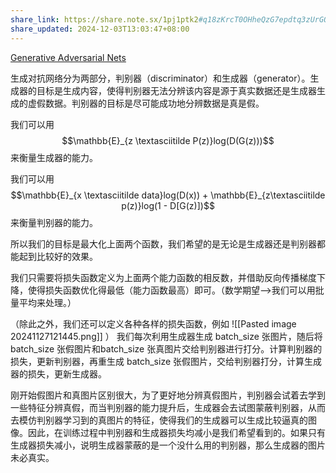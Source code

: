 ```yaml
---
share_link: https://share.note.sx/1pj1ptk2#q18zKrcT0OHheQzG7epdtq3zUrGQ5utqNGyrdq6A9D0
share_updated: 2024-12-03T13:03:47+08:00
---
```

[Generative Adversarial Nets](https://arxiv.org/pdf/1406.2661)

生成对抗网络分为两部分，判别器（discriminator）和生成器（generator）。生成器的目标是生成内容，使得判别器无法分辨该内容是源于真实数据还是生成器生成的虚假数据。判别器的目标是尽可能成功地分辨数据是真是假。

我们可以用$$\mathbb{E}_{z \textasciitilde P(z)}log(D(G(z)))$$来衡量生成器的能力。

我们可以用$$\mathbb{E}_{x \textasciitilde data}log(D(x)) + \mathbb{E}_{z\textasciitilde p(z)}log(1 - D[G(z)])$$
来衡量判别器的能力。

所以我们的目标是最大化上面两个函数，我们希望的是无论是生成器还是判别器都能起到比较好的效果。

我们只需要将损失函数定义为上面两个能力函数的相反数，并借助反向传播梯度下降，使得损失函数优化得最低（能力函数最高）即可。（数学期望-->我们可以用批量平均来处理。）

（除此之外，我们还可以定义各种各样的损失函数，例如
![[Pasted image 20241127121445.png]]
 ）
 我们每次利用生成器生成 batch_size 张图片，随后将 batch_size 张假图片和batch_size 张真图片交给判别器进行打分。计算判别器的损失，更新判别器，再重生成 batch_size 张假图片，交给判别器打分，计算生成器的损失，更新生成器。
 
刚开始假图片和真图片区别很大，为了更好地分辨真假图片，判别器会试着去学到一些特征分辨真假，而当判别器的能力提升后，生成器会去试图蒙蔽判别器，从而去模仿判别器学习到的真图片的特征，使得我们的生成器可以生成比较逼真的图像。因此，在训练过程中判别器和生成器损失均减小是我们希望看到的。如果只有生成器损失减小，说明生成器蒙蔽的是一个没什么用的判别器，那么生成器的图片未必真实。




